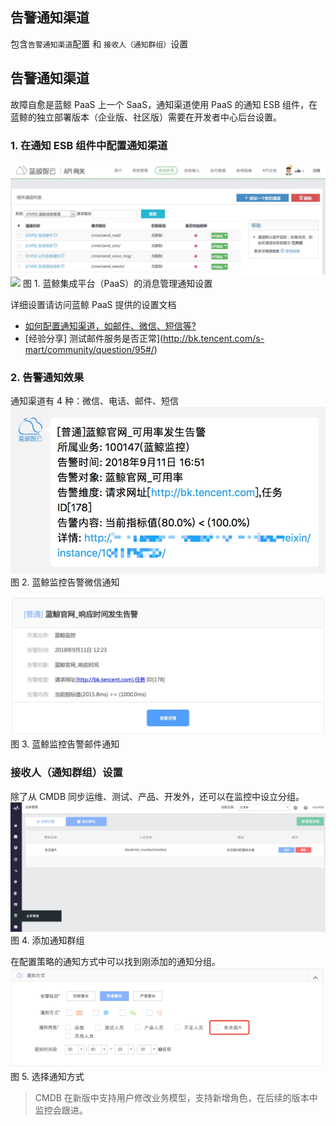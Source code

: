 ## 告警通知渠道

包含`告警通知渠道`配置 和 `接收人（通知群组）`设置

## 告警通知渠道

故障自愈是蓝鲸 PaaS 上一个 SaaS，通知渠道使用 PaaS 的通知 ESB 组件，在蓝鲸的独立部署版本（企业版、社区版）需要在开发者中心后台设置。

### 1. 在通知 ESB 组件中配置通知渠道
![](../../media/15366583245319.jpg)
![](../../media/15360429835999.jpg)
图 1. 蓝鲸集成平台（PaaS）的消息管理通知设置

详细设置请访问蓝鲸 PaaS 提供的设置文档

- [如何配置通知渠道，如邮件、微信、短信等?](http://docs.bk.tencent.com/product_white_paper/paas/CaseScenario.html#noticeWay)
- [经验分享] 测试邮件服务是否正常](http://bk.tencent.com/s-mart/community/question/95#/)


### 2. 告警通知效果
通知渠道有 4 种：微信、电话、邮件、短信
![-w397](../../media/15366583977495.jpg)
图 2. 蓝鲸监控告警微信通知

![](../../media/15366586493292.jpg)
图 3. 蓝鲸监控告警邮件通知


### 接收人（通知群组）设置

除了从 CMDB 同步运维、测试、产品、开发外，还可以在监控中设立分组。
![](../../media/15366577791964.jpg)
图 4. 添加通知群组

在配置策略的通知方式中可以找到刚添加的通知分组。
![](../../media/15366578359543.jpg)
图 5. 选择通知方式

> CMDB 在新版中支持用户修改业务模型，支持新增角色，在后续的版本中监控会跟进。
